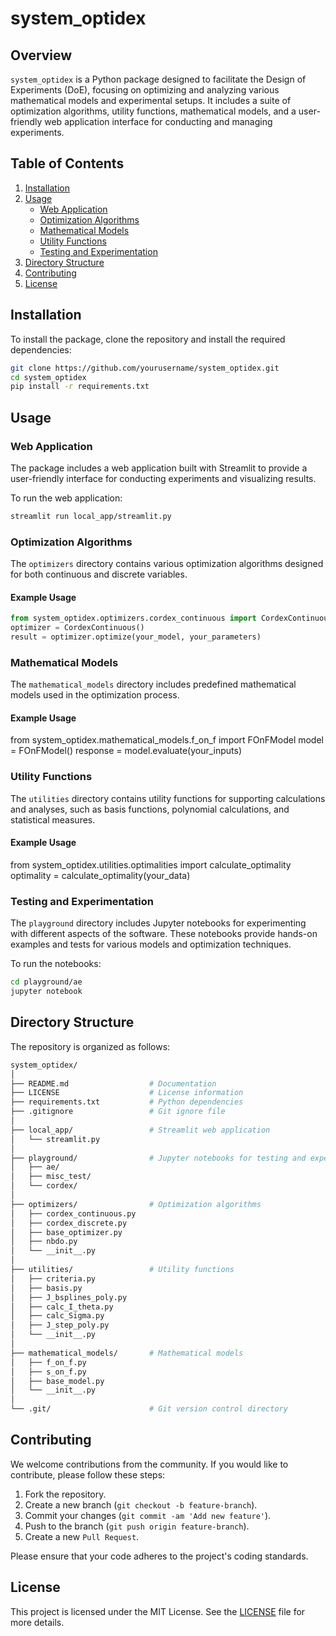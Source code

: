 # system_optidex

## Overview

`system_optidex` is a Python package designed to facilitate the Design of Experiments (DoE), focusing on optimizing and analyzing various mathematical models and experimental setups. It includes a suite of optimization algorithms, utility functions, mathematical models, and a user-friendly web application interface for conducting and managing experiments.

## Table of Contents

1. [Installation](#installation)
2. [Usage](#usage)
    - [Web Application](#web-application)
    - [Optimization Algorithms](#optimization-algorithms)
    - [Mathematical Models](#mathematical-models)
    - [Utility Functions](#utility-functions)
    - [Testing and Experimentation](#testing-and-experimentation)
3. [Directory Structure](#directory-structure)
4. [Contributing](#contributing)
5. [License](#license)

## Installation

To install the package, clone the repository and install the required dependencies:

```bash
git clone https://github.com/yourusername/system_optidex.git
cd system_optidex
pip install -r requirements.txt
```

## Usage

### Web Application

The package includes a web application built with Streamlit to provide a user-friendly interface for conducting experiments and visualizing results.

To run the web application:

```bash
streamlit run local_app/streamlit.py
```

### Optimization Algorithms

The `optimizers` directory contains various optimization algorithms designed for both continuous and discrete variables.

#### Example Usage

```python
from system_optidex.optimizers.cordex_continuous import CordexContinuous
optimizer = CordexContinuous()
result = optimizer.optimize(your_model, your_parameters)
```

### Mathematical Models

The `mathematical_models` directory includes predefined mathematical models used in the optimization process.

#### Example Usage

from system_optidex.mathematical_models.f_on_f import FOnFModel
model = FOnFModel()
response = model.evaluate(your_inputs)

### Utility Functions

The `utilities` directory contains utility functions for supporting calculations and analyses, such as basis functions, polynomial calculations, and statistical measures.

#### Example Usage

from system_optidex.utilities.optimalities import calculate_optimality
optimality = calculate_optimality(your_data)

### Testing and Experimentation

The `playground` directory includes Jupyter notebooks for experimenting with different aspects of the software. These notebooks provide hands-on examples and tests for various models and optimization techniques.

To run the notebooks:

```bash
cd playground/ae
jupyter notebook
```

## Directory Structure

The repository is organized as follows:

```bash
system_optidex/
│
├── README.md                  # Documentation
├── LICENSE                    # License information
├── requirements.txt           # Python dependencies
├── .gitignore                 # Git ignore file
│
├── local_app/                 # Streamlit web application
│   └── streamlit.py
│
├── playground/                # Jupyter notebooks for testing and experimentation
│   ├── ae/
│   ├── misc_test/
│   └── cordex/
│
├── optimizers/                # Optimization algorithms
│   ├── cordex_continuous.py
│   ├── cordex_discrete.py
│   ├── base_optimizer.py
│   ├── nbdo.py
│   └── __init__.py
│
├── utilities/                 # Utility functions
│   ├── criteria.py
│   ├── basis.py
│   ├── J_bsplines_poly.py
│   ├── calc_I_theta.py
│   ├── calc_Sigma.py
│   ├── J_step_poly.py
│   └── __init__.py
│
├── mathematical_models/       # Mathematical models
│   ├── f_on_f.py
│   ├── s_on_f.py
│   ├── base_model.py
│   └── __init__.py
│
└── .git/                      # Git version control directory
```

## Contributing

We welcome contributions from the community. If you would like to contribute, please follow these steps:

1. Fork the repository.
2. Create a new branch (`git checkout -b feature-branch`).
3. Commit your changes (`git commit -am 'Add new feature'`).
4. Push to the branch (`git push origin feature-branch`).
5. Create a new `Pull Request`.

Please ensure that your code adheres to the project's coding standards.

## License

This project is licensed under the MIT License. See the [LICENSE](LICENSE) file for more details.
